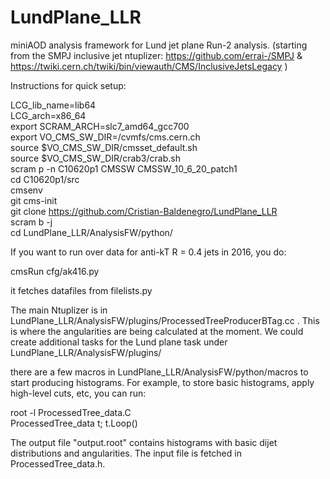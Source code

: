 # LundPlane_LLR

miniAOD analysis framework for Lund jet plane Run-2 analysis. (starting from the SMPJ inclusive jet ntuplizer: https://github.com/errai-/SMPJ & https://twiki.cern.ch/twiki/bin/viewauth/CMS/InclusiveJetsLegacy )



Instructions for quick setup:


LCG_lib_name=lib64<br/>
LCG_arch=x86_64<br/>
export SCRAM_ARCH=slc7_amd64_gcc700<br/>
export VO_CMS_SW_DIR=/cvmfs/cms.cern.ch<br/>
source $VO_CMS_SW_DIR/cmsset_default.sh<br/>
source $VO_CMS_SW_DIR/crab3/crab.sh<br/>
scram p -n C10620p1 CMSSW CMSSW_10_6_20_patch1<br/>
cd C10620p1/src<br/>
cmsenv<br/>
git cms-init<br/>
git clone https://github.com/Cristian-Baldenegro/LundPlane_LLR <br/>
scram b -j<br/>
cd LundPlane_LLR/AnalysisFW/python/ <br/>

If you want to run over data for anti-kT R = 0.4 jets in 2016, you do:

cmsRun cfg/ak416.py

it fetches datafiles from filelists.py

The main Ntuplizer is in LundPlane_LLR/AnalysisFW/plugins/ProcessedTreeProducerBTag.cc . This is where the angularities are being calculated at the moment.
We could create additional tasks for the Lund plane task under LundPlane_LLR/AnalysisFW/plugins/

there are a few macros in LundPlane_LLR/AnalysisFW/python/macros to start producing histograms.
For example, to store basic histograms, apply high-level cuts, etc, you can run:<br/>

root -l ProcessedTree_data.C<br/>
ProcessedTree_data t; t.Loop()<br/>

The output file "output.root" contains histograms with basic dijet distributions and angularities. The input file is fetched in ProcessedTree_data.h.

